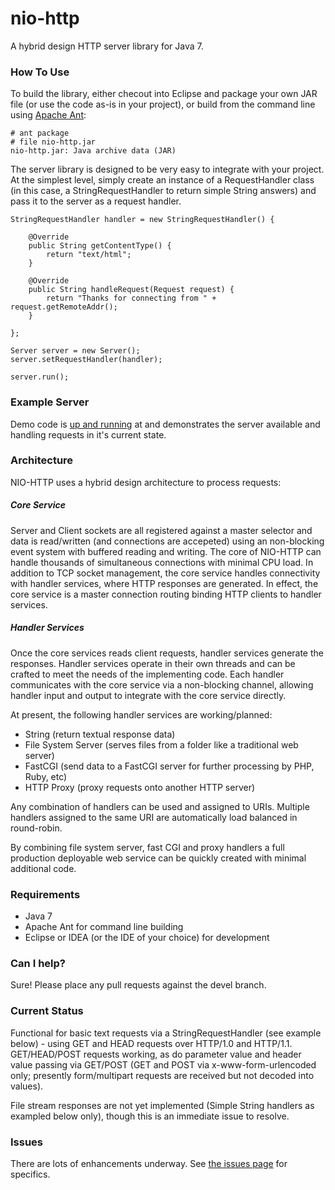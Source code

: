 nio-http
========

A hybrid design HTTP server library for Java 7.

### How To Use

To build the library, either checout into Eclipse and package your own JAR file (or use the code as-is in your project), or build from the command line using [Apache Ant](http://ant.apache.org):

	# ant package
	# file nio-http.jar 
	nio-http.jar: Java archive data (JAR)

The server library is designed to be very easy to integrate with your project. At the simplest level, simply create an instance of a RequestHandler class (in this case, a StringRequestHandler to return simple String answers) and pass it to the server as a request handler.

	StringRequestHandler handler = new StringRequestHandler() {
	
		@Override
		public String getContentType() {
			return "text/html";
		}

		@Override
		public String handleRequest(Request request) {				
			return "Thanks for connecting from " + request.getRemoteAddr();				
		}
			
	};	
		
	Server server = new Server();
	server.setRequestHandler(handler);
		
	server.run();


### Example Server

Demo code is [up and running](http://sky.codeandstrings.com) at and demonstrates the server available and handling requests in it's current state.

### Architecture

NIO-HTTP uses a hybrid design architecture to process requests: 

##### Core Service
Server and Client sockets are all registered against a master selector and data is read/written (and connections are accepeted) using an non-blocking event system with buffered reading and writing. The core of NIO-HTTP can handle thousands of simultaneous connections with minimal CPU load. In addition to TCP socket management, the core service handles connectivity with handler services, where HTTP responses are generated. In effect, the core service is a master connection routing binding HTTP clients to handler services.

##### Handler Services
Once the core services reads client requests, handler services generate the responses. Handler services operate in their own threads and can be crafted to meet the needs of the implementing code. Each handler communicates with the core service via a non-blocking channel, allowing handler input and output to integrate with the core service directly.

At present, the following handler services are working/planned: 

* String (return textual response data)
* File System Server (serves files from a folder like a traditional web server)
* FastCGI (send data to a FastCGI server for further processing by PHP, Ruby, etc)
* HTTP Proxy (proxy requests onto another HTTP server)

Any combination of handlers can be used and assigned to URIs. Multiple handlers assigned to the same URI are automatically load balanced in round-robin.

By combining file system server, fast CGI and proxy handlers a full production deployable web service can be quickly created with minimal additional code.

### Requirements

* Java 7
* Apache Ant for command line building
* Eclipse or IDEA (or the IDE of your choice) for development 

### Can I help?

Sure! Please place any pull requests against the devel branch.

### Current Status

Functional for basic text requests via a StringRequestHandler (see example below) - using GET and HEAD requests over HTTP/1.0 and HTTP/1.1. GET/HEAD/POST requests working, as do parameter value and header value passing via GET/POST (GET and POST via x-www-form-urlencoded only; presently form/multipart requests are received but not decoded into values).

File stream responses are not yet implemented (Simple String handlers as exampled below only), though this is an immediate issue to resolve.

### Issues

There are lots of enhancements underway. See [the issues page](https://github.com/simplepanda/nio-http/issues) for specifics.
